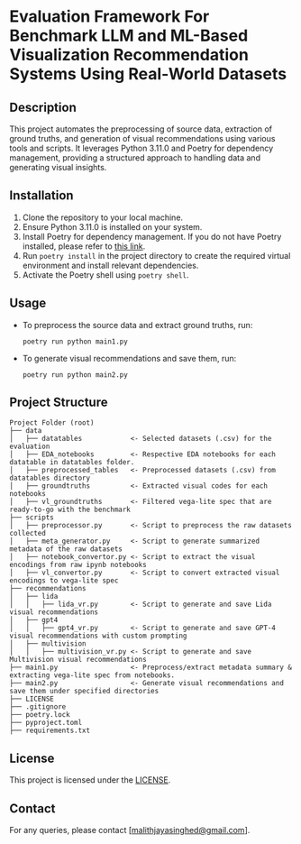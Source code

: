 # Evaluation Framework For Benchmark LLM and ML-Based Visualization Recommendation Systems Using Real-World Datasets

## Description

This project automates the preprocessing of source data, extraction of ground truths, and generation of visual recommendations using various tools and scripts. It leverages Python 3.11.0 and Poetry for dependency management, providing a structured approach to handling data and generating visual insights.

## Installation

1. Clone the repository to your local machine.
2. Ensure Python 3.11.0 is installed on your system.
3. Install Poetry for dependency management. If you do not have Poetry installed, please refer to [this link](https://python-poetry.org/docs/).
4. Run `poetry install` in the project directory to create the required virtual environment and install relevant dependencies.
5. Activate the Poetry shell using `poetry shell`.

## Usage

- To preprocess the source data and extract ground truths, run:
    ```
    poetry run python main1.py
    ```
- To generate visual recommendations and save them, run:
    ```
    poetry run python main2.py
    ```

## Project Structure

```plaintext
Project Folder (root)
├── data
│   ├── datatables            <- Selected datasets (.csv) for the evaluation
│   ├── EDA_notebooks         <- Respective EDA notebooks for each datatable in datatables folder.
│   ├── preprocessed_tables   <- Preprocessed datasets (.csv) from datatables directory 
│   ├── groundtruths          <- Extracted visual codes for each notebooks 
│   ├── vl_groundtruths       <- Filtered vega-lite spec that are ready-to-go with the benchmark
├── scripts
│   ├── preprocessor.py       <- Script to preprocess the raw datasets collected
│   ├── meta_generator.py     <- Script to generate summarized metadata of the raw datasets
│   ├── notebook_convertor.py <- Script to extract the visual encodings from raw ipynb notebooks
│   ├── vl_convertor.py       <- Script to convert extracted visual encodings to vega-lite spec
├── recommendations
│   ├── lida
│   │   ├── lida_vr.py        <- Script to generate and save Lida visual recommendations
│   ├── gpt4
│   │   ├── gpt4_vr.py        <- Script to generate and save GPT-4 visual recommendations with custom prompting
│   ├── multivision
│   │   ├── multivision_vr.py <- Script to generate and save Multivision visual recommendations
├── main1.py                  <- Preprocess/extract metadata summary & extracting vega-lite spec from notebooks.
├── main2.py                  <- Generate visual recommendations and save them under specified directories
├── LICENSE
├── .gitignore
├── poetry.lock
├── pyproject.toml
├── requirements.txt
```

## License

This project is licensed under the [LICENSE]().

## Contact

For any queries, please contact [malithjayasinghed@gmail.com].